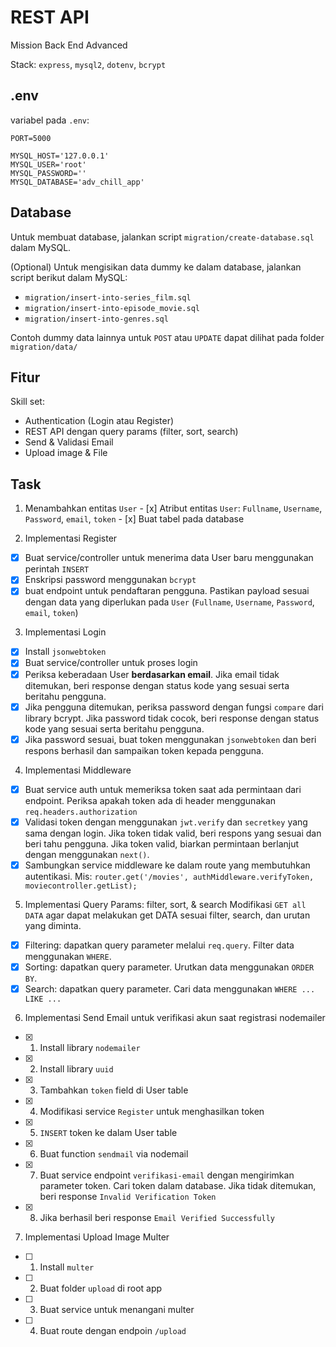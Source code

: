 # REST API
Mission Back End Advanced

Stack: `express`, `mysql2`, `dotenv`, `bcrypt`

## .env

variabel pada `.env`:
```
PORT=5000

MYSQL_HOST='127.0.0.1'
MYSQL_USER='root'
MYSQL_PASSWORD=''
MYSQL_DATABASE='adv_chill_app'
```

## Database
Untuk membuat database, jalankan script `migration/create-database.sql` dalam MySQL.

(Optional) Untuk mengisikan data dummy ke dalam database, jalankan script berikut dalam MySQL:
- `migration/insert-into-series_film.sql`
- `migration/insert-into-episode_movie.sql`
- `migration/insert-into-genres.sql`

Contoh dummy data lainnya untuk `POST` atau `UPDATE` dapat dilihat pada folder `migration/data/`

## Fitur
Skill set:
- Authentication (Login atau Register)
- REST API dengan query params (filter, sort, search)
- Send & Validasi Email
- Upload image & File

## Task
1. Menambahkan entitas `User`
        - [x] Atribut entitas `User`: `Fullname`, `Username`, `Password`, `email`, `token`
        - [x] Buat tabel pada database

2. Implementasi Register
- [x] Buat service/controller untuk menerima data User baru menggunakan perintah `INSERT`
- [x] Enskripsi password menggunakan `bcrypt`
- [x] buat endpoint untuk pendaftaran pengguna. Pastikan payload sesuai dengan data yang diperlukan pada `User` (`Fullname`, `Username`, `Password`, `email`, `token`)

3. Implementasi Login
- [x] Install `jsonwebtoken`
- [x] Buat service/controller untuk proses login
- [x] Periksa keberadaan User **berdasarkan email**. Jika email tidak ditemukan, beri response dengan status kode yang sesuai serta beritahu pengguna.
- [x] Jika pengguna ditemukan, periksa password dengan fungsi `compare` dari library bcrypt. Jika password tidak cocok, beri response dengan status kode yang sesuai serta beritahu pengguna.
- [x] Jika password sesuai, buat token menggunakan `jsonwebtoken` dan beri respons berhasil dan sampaikan token kepada pengguna.

4. Implementasi Middleware
- [x] Buat service auth untuk memeriksa token saat ada permintaan dari endpoint. Periksa apakah token ada di header menggunakan `req.headers.authorization`
- [x] Validasi token dengan menggunakan `jwt.verify` dan `secretkey` yang sama dengan login. Jika token tidak valid, beri respons yang sesuai dan beri tahu pengguna. Jika token valid, biarkan permintaan berlanjut dengan menggunakan `next()`.
- [x] Sambungkan service middleware ke dalam route yang membutuhkan autentikasi. Mis:
        ```router.get('/movies', authMiddleware.verifyToken, moviecontroller.getList);```

5. Implementasi Query Params: filter, sort, & search
Modifikasi `GET all DATA` agar dapat melakukan get DATA sesuai filter, search, dan urutan yang diminta.
- [x] Filtering: dapatkan query parameter melalui `req.query`. Filter data menggunakan `WHERE`.
- [x] Sorting: dapatkan query parameter. Urutkan data menggunakan `ORDER BY`.
- [x] Search: dapatkan query parameter. Cari data menggunakan `WHERE ... LIKE ...`

6. Implementasi Send Email
untuk verifikasi akun saat registrasi
nodemailer
- [x] 1. Install library `nodemailer`
- [x] 2. Install library `uuid`
- [x] 3. Tambahkan `token` field di User table
- [x] 4. Modifikasi service `Register` untuk menghasilkan token
- [x] 5. `INSERT` token ke dalam User table
- [x] 6. Buat function `sendmail` via nodemail
- [x] 7. Buat service endpoint `verifikasi-email` dengan mengirimkan parameter token. Cari token dalam database. Jika tidak ditemukan, beri response `Invalid Verification Token`
- [x] 8. Jika berhasil beri response `Email Verified Successfully`

7. Implementasi Upload Image
Multer
- [ ] 1. Install `multer`
- [ ] 2. Buat folder `upload` di root app
- [ ] 3. Buat service untuk menangani multer 
- [ ] 4. Buat route dengan endpoin `/upload`